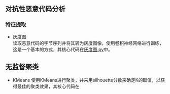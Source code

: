 ## 对抗性恶意代码分析
### 特征提取
- 灰度图  
   读取恶意代码的字节序列并将其转为灰度图像，使用卷积神经网络进行训练，这是一个基本的方式，其核心代码在[灰度图.py](https://github.com/cjx1016/AI_SECURITY/blob/master/%E5%B8%B8%E8%A7%81%E7%9A%84%E8%BD%AE%E5%AD%90/%E7%81%B0%E5%BA%A6%E5%9B%BE.py)中。
## 无监督聚类
- KMeans
   使用KMeans进行聚类，并采用silhouette分数来确定K的取值，以获得最佳的聚类效果，其核心代码在
